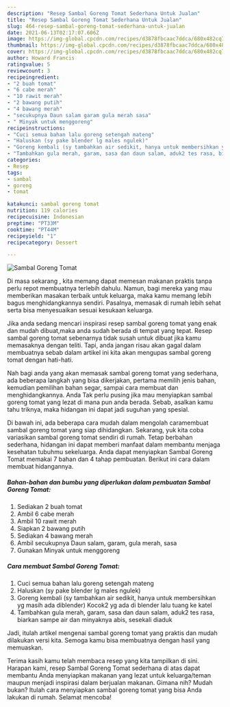 ```yaml
---
description: "Resep Sambal Goreng Tomat Sederhana Untuk Jualan"
title: "Resep Sambal Goreng Tomat Sederhana Untuk Jualan"
slug: 464-resep-sambal-goreng-tomat-sederhana-untuk-jualan
date: 2021-06-13T02:17:07.606Z
image: https://img-global.cpcdn.com/recipes/d3878fbcaac7ddca/680x482cq70/sambal-goreng-tomat-foto-resep-utama.jpg
thumbnail: https://img-global.cpcdn.com/recipes/d3878fbcaac7ddca/680x482cq70/sambal-goreng-tomat-foto-resep-utama.jpg
cover: https://img-global.cpcdn.com/recipes/d3878fbcaac7ddca/680x482cq70/sambal-goreng-tomat-foto-resep-utama.jpg
author: Howard Francis
ratingvalue: 5
reviewcount: 3
recipeingredient:
- "2 buah tomat"
- "6 cabe merah"
- "10 rawit merah"
- "2 bawang putih"
- "4 bawang merah"
- "secukupnya Daun salam garam gula merah sasa"
- " Minyak untuk menggoreng"
recipeinstructions:
- "Cuci semua bahan lalu goreng setengah mateng"
- "Haluskan (sy pake blender lg males ngulek)"
- "Goreng kembali (sy tambahkan air sedikit, hanya untuk membersihkan yg masih ada diblender) Kocok2 yg ada di blender lalu tuang ke katel"
- "Tambahkan gula merah, garam, sasa dan daun salam, aduk2 tes rasa, biarkan sampe air dan minyaknya abis, sesekali diaduk"
categories:
- Resep
tags:
- sambal
- goreng
- tomat

katakunci: sambal goreng tomat 
nutrition: 119 calories
recipecuisine: Indonesian
preptime: "PT33M"
cooktime: "PT44M"
recipeyield: "1"
recipecategory: Dessert

---
```



![Sambal Goreng Tomat](https://img-global.cpcdn.com/recipes/d3878fbcaac7ddca/680x482cq70/sambal-goreng-tomat-foto-resep-utama.jpg)

Di masa  sekarang , kita memang dapat memesan makanan praktis tanpa perlu repot membuatnya terlebih dahulu. Namun, bagi mereka yang mau memberikan masakan terbaik untuk keluarga, maka kamu memang lebih bagus menghidangkannya sendiri. Pasalnya, memasak di rumah lebih sehat serta bisa menyesuaikan sesuai kesukaan keluarga.

Jika anda sedang mencari inspirasi resep sambal goreng tomat yang enak dan mudah dibuat,maka anda sudah berada di tempat yang tepat. Resep sambal goreng tomat  sebenarnya tidak susah untuk dibuat jika kamu memasaknya dengan teliti. Tapi, anda jangan risau akan gagal dalam membuatnya 
sebab dalam artikel ini kita akan mengupas sambal goreng tomat dengan hati-hati.  



Nah bagi anda yang akan memasak sambal goreng tomat yang sederhana, ada beberapa langkah yang bisa dikerjakan, pertama memilih jenis bahan, kemudian pemilihan bahan segar, sampai cara membuat dan menghidangkannya. Anda Tak perlu pusing jika mau menyiapkan sambal goreng tomat yang lezat di mana pun anda berada. Sebab, asalkan kamu  tahu triknya, maka hidangan ini dapat jadi suguhan yang spesial.

Di bawah ini, ada beberapa cara mudah dalam mengolah caramembuat sambal goreng tomat yang siap dihidangkan. Sekarang, yuk kita coba variasikan sambal goreng tomat sendiri di rumah. Tetap berbahan sederhana, hidangan ini dapat memberi manfaat dalam membantu menjaga kesehatan tubuhmu sekeluarga. Anda dapat menyiapkan Sambal Goreng Tomat memakai 7 bahan dan 4 tahap pembuatan. Berikut ini cara dalam membuat hidangannya.

<!--inarticleads1-->

##### Bahan-bahan dan bumbu yang diperlukan dalam pembuatan Sambal Goreng Tomat:

1. Sediakan 2 buah tomat
1. Ambil 6 cabe merah
1. Ambil 10 rawit merah
1. Siapkan 2 bawang putih
1. Sediakan 4 bawang merah
1. Ambil secukupnya Daun salam, garam, gula merah, sasa
1. Gunakan  Minyak untuk menggoreng




<!--inarticleads2-->

##### Cara membuat Sambal Goreng Tomat:

1. Cuci semua bahan lalu goreng setengah mateng
1. Haluskan (sy pake blender lg males ngulek)
1. Goreng kembali (sy tambahkan air sedikit, hanya untuk membersihkan yg masih ada diblender) Kocok2 yg ada di blender lalu tuang ke katel
1. Tambahkan gula merah, garam, sasa dan daun salam, aduk2 tes rasa, biarkan sampe air dan minyaknya abis, sesekali diaduk




Jadi, itulah artikel mengenai  sambal goreng tomat  yang praktis dan mudah dilakukan versi kita. Semoga kamu bisa membuatnya dengan hasil yang memuaskan. 

Terima kasih kamu telah membaca resep yang kita tampilkan di sini. Harapan kami, resep  Sambal Goreng Tomat sederhana di atas dapat membantu Anda menyiapkan makanan yang lezat untuk keluarga/teman maupun menjadi inspirasi dalam berjualan makanan. Gimana nih? Mudah bukan? Itulah cara menyiapkan sambal goreng tomat yang bisa Anda lakukan di rumah. Selamat mencoba!

